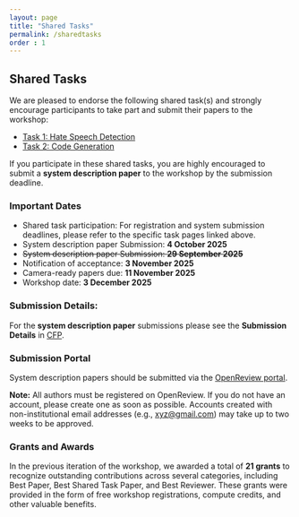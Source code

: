 ```yaml
---
layout: page
title: "Shared Tasks"
permalink: /sharedtasks
order : 1
---
```


## Shared Tasks

We are pleased to endorse the following shared task(s) and strongly encourage participants to take part and submit their papers to the workshop:

* [Task 1: Hate Speech Detection](https://github.com/AridHasan/blp25_task1)
* [Task 2: Code Generation](https://noshinulfat.github.io/blp25_code_generation_task/)

If you participate in these shared tasks, you are highly encouraged to submit a **system description paper** to the workshop by the submission deadline.

### Important Dates

- Shared task participation: For registration and system submission deadlines, please refer to the specific task pages linked above.
- System description paper Submission: **4 October 2025**
- ~~System description paper Submission: **29 September 2025**~~
- Notification of acceptance: **3 November 2025**
- Camera-ready papers due: **11 November 2025**
- Workshop date: **3 December 2025**

### Submission Details:
For the **system description paper** submissions please see the **Submission Details** in [CFP](/cfp).  


### Submission Portal

System description papers should be submitted via the [OpenReview portal](https://openreview.net/group?id=aclweb.org/AACL-IJCNLP/2025/Workshop/BLP).

**Note:** All authors must be registered on OpenReview. If you do not have an account, please create one as soon as possible. Accounts created with non-institutional email addresses (e.g., [xyz@gmail.com](mailto:xyz@gmail.com)) may take up to two weeks to be approved.

### Grants and Awards
In the previous iteration of the workshop, we awarded a total of **21 grants** to recognize outstanding contributions across several categories, including Best Paper, Best Shared Task Paper, and Best Reviewer. These grants were provided in the form of free workshop registrations, compute credits, and other valuable benefits.
